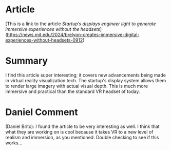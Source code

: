 # Article

[This is a link to the article *Startup’s displays engineer light to generate immersive experiences without the headsets*] (https://news.mit.edu/2024/brelyon-creates-immersive-digital-experiences-without-headsets-0912)

# Summary

I find this article super interesting; it covers new advancements being made in virtual reality visualization tech. The startup's display system allows them to render large imagery with actual visual depth. This is much more immersive and practical than the standard VR headset of today.

# Daniel Comment
(Daniel Brito): I found the article to be very interesting as well. I think that what they are working on is cool because it takes VR to a new level of realism and immersion, as you mentioned. Double checking to see if this works...